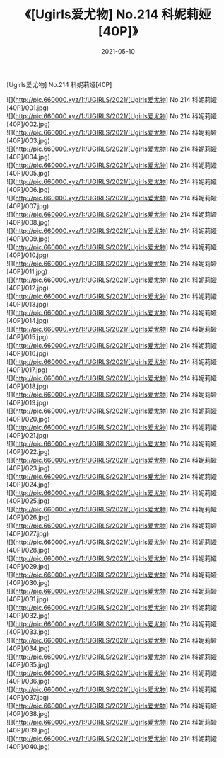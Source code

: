 ﻿---
layout: post
title:  《[Ugirls爱尤物] No.214 科妮莉娅[40P]》
date:   2021-05-10
img: http://pic.660000.xyz/1:/UGIRLS/2021/[Ugirls爱尤物] No.214 科妮莉娅[40P]/000.jpg
categories: [美女, 清纯, 唯美]
---

[Ugirls爱尤物] No.214 科妮莉娅[40P]

  ![](http://pic.660000.xyz/1:/UGIRLS/2021/[Ugirls爱尤物] No.214 科妮莉娅[40P]/001.jpg) <br> ![](http://pic.660000.xyz/1:/UGIRLS/2021/[Ugirls爱尤物] No.214 科妮莉娅[40P]/002.jpg) <br> ![](http://pic.660000.xyz/1:/UGIRLS/2021/[Ugirls爱尤物] No.214 科妮莉娅[40P]/003.jpg) <br> ![](http://pic.660000.xyz/1:/UGIRLS/2021/[Ugirls爱尤物] No.214 科妮莉娅[40P]/004.jpg) <br> ![](http://pic.660000.xyz/1:/UGIRLS/2021/[Ugirls爱尤物] No.214 科妮莉娅[40P]/005.jpg) <br> ![](http://pic.660000.xyz/1:/UGIRLS/2021/[Ugirls爱尤物] No.214 科妮莉娅[40P]/006.jpg) <br> ![](http://pic.660000.xyz/1:/UGIRLS/2021/[Ugirls爱尤物] No.214 科妮莉娅[40P]/007.jpg) <br> ![](http://pic.660000.xyz/1:/UGIRLS/2021/[Ugirls爱尤物] No.214 科妮莉娅[40P]/008.jpg) <br> ![](http://pic.660000.xyz/1:/UGIRLS/2021/[Ugirls爱尤物] No.214 科妮莉娅[40P]/009.jpg) <br> ![](http://pic.660000.xyz/1:/UGIRLS/2021/[Ugirls爱尤物] No.214 科妮莉娅[40P]/010.jpg) <br> ![](http://pic.660000.xyz/1:/UGIRLS/2021/[Ugirls爱尤物] No.214 科妮莉娅[40P]/011.jpg) <br> ![](http://pic.660000.xyz/1:/UGIRLS/2021/[Ugirls爱尤物] No.214 科妮莉娅[40P]/012.jpg) <br> ![](http://pic.660000.xyz/1:/UGIRLS/2021/[Ugirls爱尤物] No.214 科妮莉娅[40P]/013.jpg) <br> ![](http://pic.660000.xyz/1:/UGIRLS/2021/[Ugirls爱尤物] No.214 科妮莉娅[40P]/014.jpg) <br> ![](http://pic.660000.xyz/1:/UGIRLS/2021/[Ugirls爱尤物] No.214 科妮莉娅[40P]/015.jpg) <br> ![](http://pic.660000.xyz/1:/UGIRLS/2021/[Ugirls爱尤物] No.214 科妮莉娅[40P]/016.jpg) <br> ![](http://pic.660000.xyz/1:/UGIRLS/2021/[Ugirls爱尤物] No.214 科妮莉娅[40P]/017.jpg) <br> ![](http://pic.660000.xyz/1:/UGIRLS/2021/[Ugirls爱尤物] No.214 科妮莉娅[40P]/018.jpg) <br> ![](http://pic.660000.xyz/1:/UGIRLS/2021/[Ugirls爱尤物] No.214 科妮莉娅[40P]/019.jpg) <br> ![](http://pic.660000.xyz/1:/UGIRLS/2021/[Ugirls爱尤物] No.214 科妮莉娅[40P]/020.jpg) <br> ![](http://pic.660000.xyz/1:/UGIRLS/2021/[Ugirls爱尤物] No.214 科妮莉娅[40P]/021.jpg) <br> ![](http://pic.660000.xyz/1:/UGIRLS/2021/[Ugirls爱尤物] No.214 科妮莉娅[40P]/022.jpg) <br> ![](http://pic.660000.xyz/1:/UGIRLS/2021/[Ugirls爱尤物] No.214 科妮莉娅[40P]/023.jpg) <br> ![](http://pic.660000.xyz/1:/UGIRLS/2021/[Ugirls爱尤物] No.214 科妮莉娅[40P]/024.jpg) <br> ![](http://pic.660000.xyz/1:/UGIRLS/2021/[Ugirls爱尤物] No.214 科妮莉娅[40P]/025.jpg) <br> ![](http://pic.660000.xyz/1:/UGIRLS/2021/[Ugirls爱尤物] No.214 科妮莉娅[40P]/026.jpg) <br> ![](http://pic.660000.xyz/1:/UGIRLS/2021/[Ugirls爱尤物] No.214 科妮莉娅[40P]/027.jpg) <br> ![](http://pic.660000.xyz/1:/UGIRLS/2021/[Ugirls爱尤物] No.214 科妮莉娅[40P]/028.jpg) <br> ![](http://pic.660000.xyz/1:/UGIRLS/2021/[Ugirls爱尤物] No.214 科妮莉娅[40P]/029.jpg) <br> ![](http://pic.660000.xyz/1:/UGIRLS/2021/[Ugirls爱尤物] No.214 科妮莉娅[40P]/030.jpg) <br> ![](http://pic.660000.xyz/1:/UGIRLS/2021/[Ugirls爱尤物] No.214 科妮莉娅[40P]/031.jpg) <br> ![](http://pic.660000.xyz/1:/UGIRLS/2021/[Ugirls爱尤物] No.214 科妮莉娅[40P]/032.jpg) <br> ![](http://pic.660000.xyz/1:/UGIRLS/2021/[Ugirls爱尤物] No.214 科妮莉娅[40P]/033.jpg) <br> ![](http://pic.660000.xyz/1:/UGIRLS/2021/[Ugirls爱尤物] No.214 科妮莉娅[40P]/034.jpg) <br> ![](http://pic.660000.xyz/1:/UGIRLS/2021/[Ugirls爱尤物] No.214 科妮莉娅[40P]/035.jpg) <br> ![](http://pic.660000.xyz/1:/UGIRLS/2021/[Ugirls爱尤物] No.214 科妮莉娅[40P]/036.jpg) <br> ![](http://pic.660000.xyz/1:/UGIRLS/2021/[Ugirls爱尤物] No.214 科妮莉娅[40P]/037.jpg) <br> ![](http://pic.660000.xyz/1:/UGIRLS/2021/[Ugirls爱尤物] No.214 科妮莉娅[40P]/038.jpg) <br> ![](http://pic.660000.xyz/1:/UGIRLS/2021/[Ugirls爱尤物] No.214 科妮莉娅[40P]/039.jpg) <br> ![](http://pic.660000.xyz/1:/UGIRLS/2021/[Ugirls爱尤物] No.214 科妮莉娅[40P]/040.jpg) <br>